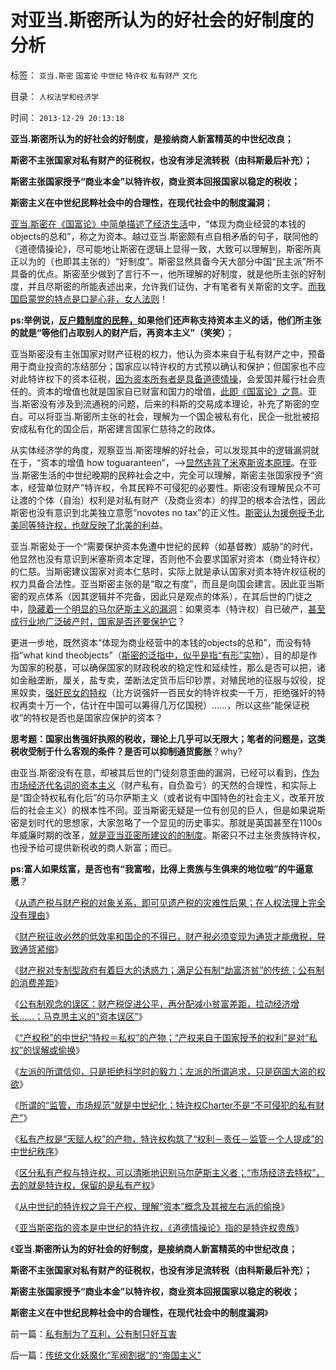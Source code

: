 # 对亚当.斯密所认为的好社会的好制度的分析

标签： `亚当.斯密` `国富论` `中世纪` `特许权` `私有财产` `文化` 

目录： `人权法学和经济学`

时间： `2013-12-29 20:13:18`

**亚当.斯密所认为的好社会的好制度，是接纳商人新富精英的中世纪改良；**

**斯密不主张国家对私有财产的征税权，也没有涉足流转税（由科斯最后补充）；**

**斯密主张国家授予“商业本金”以特许权，商业资本回报国家以稳定的税收；**

**斯密主义在中世纪民粹社会中的合理性，在现代社会中的制度漏洞**；

[亚当.斯密在《国富论》中简单描述了经济生活](../../../2013/1/15/你凭什么断定，您不是身处“黑客帝国”？.md)中，“体现为商业经营的本钱的objects的总和”，称之为资本。越过亚当.斯密颇有点自相矛盾的句子，联同他的《道德情操论》，尽可能地让斯密在逻辑上显得一致，大致可以理解到，斯密所真正以为的（也即其主张的）“好制度”。斯密显然具备今天大部分中国“民主派”所不具备的优点。斯密至少做到了言行不一，他所理解的好制度，就是他所主张的好制度，并且尽斯密的所能表述出来，允许我们证伪，才有笔者有关斯密的文字。[而我国启蒙党的特点是口是心非，女人法则](../../../2013/12/3/民主社会，专门就是为了镇压（女人法则＋暴力＝血酬法则＝革命）.md)！

**ps:举例说，[反户籍制度的民粹，](../../../2013/10/20/户籍制度的本质是“中央集权剥夺居民的自治权”.md)如果他们还声称支持资本主义的话，他们所主张的就是“等他们占取别人的财产后，再资本主义”（笑笑）**；

亚当斯密没有主张国家对财产征税的权力，他认为资本来自于私有财产之中，预备用于商业投资的冻结部分；国家应以特许权的方式预以确认和保护；但国家也不应对此特许权下的资本征税，[因为资本所有者是具备道德情操](../../../2011/12/10/道德经济学的“公平与效率”和亚当斯密的“自由精神”.md)，会爱国并履行社会责任的。资本的增值也就是国家自已财富和国力的增值，[此即《国富论》之意](../../../2012/6/23/《国富论》的真正观点和马克思主义的根本错误.md)。亚当.斯密没有涉及到流通税的问题，后来的科斯的交易成本理论，补充了斯密的空白。可以将亚当.斯密所主张的社会，理解为一个国企被私有化，民企一批批被招安成私有化的国企后，斯密建言国家仁慈待之的政体。

从实体经济学的角度，观察亚当.斯密理解的好社会，可以发现其中的逻辑漏洞就在于，“资本的增值 how toguaranteen”，——>[显然违背了米塞斯资本原理](../../../2010/12/21/米塞斯资本原理；什么是亏损？.md)。在亚当.斯密生活的中世纪晚期的民粹社会之中，完全可以理解，斯密主张国家授予“资本，经营单位财产”特许权，令其民粹不可侵犯的必要性。斯密没有理解民众不可让渡的个体（自治）权利是对私有财产（及商业资本）的捍卫的根本合法性，因此斯密也没有意识到北美独立意愿“novotes no tax”的正义性。[斯密认为援例授予北美同等特许权，也就反映了北美的利](../../../2011/8/21/民主必然是排外的；英国下议院的排外传统.md)益。

亚当.斯密处于一个“需要保护资本免遭中世纪的民粹（如基督教）威胁”的时代，他显然也没有意识到米塞斯资本定理，否则他不会要求国家对资本（商业特许权）的仁慈。当斯密建议国家对资本仁慈时，实际上就是承认国家对资本特许权征税的权力具备合法性。亚当斯密主张的是“取之有度”，而且是向国会建言。因此亚当斯密的观点体系（因其逻辑并不完备，因此只是观点的体系），在其后世的门徒之中，[隐藏着一个明显的马尔萨斯主义的漏洞](../../../2012/10/3/长子继承权是封建社会的基础，通往奴役之路的要害；.md)：如果资本（特许权）自已破产，[甚至成行业地广泛破产时，国家是否还要保护它](../../../2012/7/15/经济周期的根源是政治经济特权.md)？

更进一步地，既然资本“体现为商业经营中的本钱的objects的总和”，而没有特指“what kind theobjects”（[斯密的泛指中，似乎是指“有形”实物](../../../2012/2/20/“资本”是金本位的衍生概念.md)），目的却是作为国家的税基，可以确保国家的财政税收的稳定性和延续性，那么是否可以把，诸如金融垄断，厘关，盐专卖，垄断法定货币后印钞票，对殖民地的征服与奴役，捉黑奴卖，[强奸民女的特权](../../../2013/11/14/国企不能卖，如强奸执照不能卖，应鼓励国有资产流失.md)（比方说强奸一百民女的特许权卖一千万，拒绝强奸的特权再卖十万一个，估计在中国可以筹得几万亿国税）……，所以这些“能保证税收”的特权是否也是国家应保护的资本？

**思考题：国家出售强奸执照的税收，理论上几乎可以无限大；笔者的问题是，这类税收受制于什么客观的条件？是否可以抑制通货膨胀**？why?

由亚当.斯密没有在意，却被其后世的门徒刻意歪曲的漏洞，已经可以看到，[作为市场经济代名词的资本主义](../../../2012/7/16/亚当斯密的三个“儿子”自由主义，民粹主义和马尔萨斯主义.md)（财产私有，自负盈亏）的天然的合理性，和实际上是“国企特权私有化后”的马尔萨斯主义（或者说有中国特色的社会主义，改革开放后的社会主义）的根本性不同。亚当斯密无疑是一位有创见的巨人，但是如果说斯密是划时代的思想家，大家忽略了一个显见的历史事实。那就是英国甚至在1100s年威廉时期的改革，[就是亚当亚密所建议的的制度](../../../2012/7/19/基督教和欧洲王国在罗马帝国的废墟上的封建.md)。斯密只不过主张贵族特许权，也授予给可提供新税收的商人新富；而已。

**ps:富人如果炫富，是否也有“我富啦，比得上贵族与生俱来的地位啦”的牛逼意愿**？

《[从遗产税与财产税的对象关系，即可见遗产税的灾难性后果；在人权法理上完全没有理由](../../../2013/11/17/从遗产税继承自财产税的对象关系，先验遗产税的灾难性后果.md)》

《[财产税征收必然的低效率和国企的不得已，财产税必须变现为通货才能缴税，导致通货紧缩](../../../2013/11/30/财产税的低效率和国企的不得已，及明朝的改革经验和改革红利；.md)》

《[财产税对专制型政府有着巨大的诱惑力；满足公有制“劫富济贫”的传统；公有制的消费差距](../../../2013/12/5/财产税对专制的诱惑力,满足“劫富济贫”的公有制传统.md)》

《[公有制观念的误区：财产税促进公平，再分配减小贫富差距，拉动经济增长……；马克思主义的“资本误区”](../../../2013/12/8/资本不是财富，资本是成本；“资本税／财产税”只是纯粹地增加交易成本；.md)》

《[“产权税”的中世纪“特权＝私权”的产物；“产权来自于国家授予的权利”是对“私权”的误解或偷换](../../../2013/12/11/“产权税”是中世纪“特权＝私权”的误解产物.md)》

《[左派的所谓信仰，只是拒绝科学时的毅力；左派的所谓追求，只是窃国大盗的权欲](../../../2013/12/15/左派中都有着“监管社会，调控天下”的预设结论.md)》

《[所谓的“监管，市场规范”就是中世纪化；特许权Charter不是“不可侵犯的私有财产”](../../../2013/12/15/所谓的“监管，市场规范”就是中世纪化.md)》

《[私有产权是“天赋人权”的产物，特许权构筑了“权利－责任－监管－个人提成”的中世纪秩序](../../../2013/12/19/不可侵犯的是私有产权，不是政府授受的特许权（谷物法）.md)》

《[区分私有产权与特许权，可以清晰地识别马尔萨斯主义者；“市场经济去特权”，去的就是特许权，保留的是私有产权](../../../2013/12/21/区分私有产权与特许权，可以清晰地识别马尔萨斯主义者；.md)》

《[从中世纪的特许权之异于产权，理解“资本”概念及其被左右派的偷换](../../../2013/12/24/理解“资本”概念，及其被社会主义者的偷换.md)》

《[亚当斯密指的资本是中世纪的特许权，《道德情操论》指的是特许权贵族](../../../2013/12/27/四百年来无人尝试定义“资本”，及亚当斯密的资本概念.md)》

《**亚当.斯密所认为的好社会的好制度，是接纳商人新富精英的中世纪改良；**

**斯密不主张国家对私有财产的征税权，也没有涉足流转税（由科斯最后补充）；**

**斯密主张国家授予“商业本金”以特许权，商业资本回报国家以稳定的税收；**

**斯密主义在中世纪民粹社会中的合理性，在现代社会中的制度漏洞**》



前一篇：[私有制为了互利，公有制只好互害](../../../2013/12/29/私有制为了互利，公有制只好互害.md)

后一篇：[传统文化妖魔化“军阀割据”的“帝国主义”](../../../2013/12/30/传统文化妖魔化“军阀割据”的“帝国主义”.md)